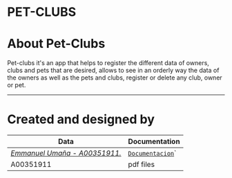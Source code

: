# PET-CLUBS

# About Pet-Clubs

Pet-clubs it's an app that helps to register the different data of owners, clubs and pets that are desired, allows to see in an orderly way the data of the owners as well as the pets and clubs, register or delete any club, owner or pet.
___

# Created and designed by

Data | Documentation | 
--- | --- 
[*Emmanuel Umaña - A00351911.*](https://github.com/idkwhattoputkk) | [`Documentacion`](https://docs.google.com/document/d/1tI85EQwc7_KuH0VfSeIHX9wY9fH2ehUgd0fG0zfRO1I/edit?usp=sharing)` | 
A00351911 | pdf files

